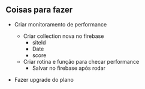 ## Coisas para fazer

- Criar monitoramento de performance
  - Criar collection nova no firebase
    - siteId
    - Date
    - score
  - Criar rotina e função para checar performance
    - Salvar no firebase após rodar

- Fazer upgrade do plano
